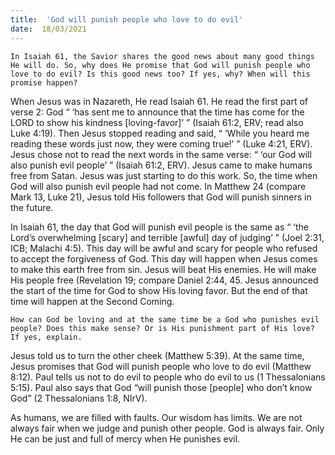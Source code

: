 ```yaml
---
title:  'God will punish people who love to do evil'
date:  18/03/2021
---
```


`In Isaiah 61, the Savior shares the good news about many good things He will do. So, why does He promise that God will punish people who love to do evil? Is this good news too? If yes, why? When will this promise happen?`

When Jesus was in Nazareth, He read Isaiah 61. He read the first part of verse 2: God “ ‘has sent me to announce that the time has come for the LORD to show his kindness [loving-favor]’ ” (Isaiah 61:2, ERV; read also Luke 4:19). Then Jesus stopped reading and said, “ ‘While you heard me reading these words just now, they were coming true!’ ” (Luke 4:21, ERV). Jesus chose not to read the next words in the same verse: “ ‘our God will also punish evil people’ ” (Isaiah 61:2, ERV). Jesus came to make humans free from Satan. Jesus was just starting to do this work. So, the time when God will also punish evil people had not come. In Matthew 24 (compare Mark 13, Luke 21), Jesus told His followers that God will punish sinners in the future.

In Isaiah 61, the day that God will punish evil people is the same as “ ‘the Lord’s overwhelming [scary] and terrible [awful] day of judging’ ” (Joel 2:31, ICB; Malachi 4:5). This day will be awful and scary for people who refused to accept the forgiveness of God. This day will happen when Jesus comes to make this earth free from sin. Jesus will beat His enemies. He will make His people free (Revelation 19; compare Daniel 2:44, 45. Jesus announced the start of the time for God to show His loving favor. But the end of that time will happen at the Second Coming.

`How can God be loving and at the same time be a God who punishes evil people? Does this make sense? Or is His punishment part of His love? If yes, explain.`

Jesus told us to turn the other cheek (Matthew 5:39). At the same time, Jesus promises that God will punish people who love to do evil (Matthew 8:12). Paul tells us not to do evil to people who do evil to us (1 Thessalonians 5:15). Paul also says that God “will punish those [people] who don’t know God” (2 Thessalonians 1:8, NIrV).

As humans, we are filled with faults. Our wisdom has limits. We are not always fair when we judge and punish other people. God is always fair. Only He can be just and full of mercy when He punishes evil.